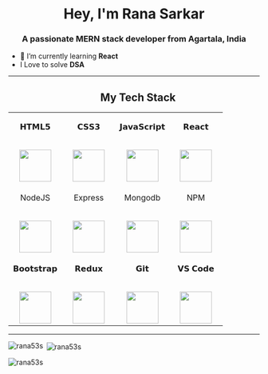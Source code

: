<h1 align="center">Hey, I'm Rana Sarkar</h1>
<h3 align="center">A passionate MERN stack developer from Agartala, India</h3>

- 🌱 I’m currently learning **React**
- I Love to solve **DSA**
<hr>
<h2 align="center" border="0" dir="auto"><a id="user-content-my-tech-stack" class="anchor" aria-hidden="true" href="#my-tech-stack"><svg class="octicon octicon-link" viewBox="0 0 16 16" version="1.1" width="16" height="16" aria-hidden="true"><path fill-rule="evenodd"></path></svg></a>My Tech Stack</h2>


<table align="center">
     <tbody>
     <tr >
     <td  align="center">
       <p ><span>𝗛𝗧𝗠𝗟𝟱</span><br><br></p>
      <img height="64px" src="https://camo.githubusercontent.com/0a6ef04b1c423027658e0a15df6296f8b93a76459be3adc5ce69df27eaed7575/68747470733a2f2f63646e2e737667706f726e2e636f6d2f6c6f676f732f68746d6c2d352e737667"  style="max-width: 100%;"></a>
     </td>
     <td width="25%" align="center">
     <p dir="auto"><span>𝗖𝗦𝗦𝟯</span><br><br></p>
     <img height="64px" src="https://camo.githubusercontent.com/367dd0be4d8a115eea884c2794dd1ab8751034782a4cf9f0d0c1155fd984a7d0/68747470733a2f2f63646e2e737667706f726e2e636f6d2f6c6f676f732f6373732d332e737667"  style="max-width: 100%;"></a>
     </td>
     <td width="25%" align="center">
     <p dir="auto"><span>𝗝𝗮𝘃𝗮𝗦𝗰𝗿𝗶𝗽𝘁</span><br><br></p>
     <img height="64px" src="https://camo.githubusercontent.com/0c6adf0b34772f192a1c98b80ca013f2d69e954738b20062a114d9bbd245aab5/68747470733a2f2f63646e2e737667706f726e2e636f6d2f6c6f676f732f6a6176617363726970742e737667"  style="max-width: 100%;"></a>
     </td>
     <td width="25%" align="center">
     <p dir="auto"><span>𝗥𝗲𝗮𝗰𝘁</span><br><br></p>
    <img height="64px" src="https://camo.githubusercontent.com/258e4f46e082ec3dcfa3c4a90970a3d69d992c78c977ba7e0dd47b100a66f6f2/68747470733a2f2f63646e2e737667706f726e2e636f6d2f6c6f676f732f72656163742e737667"  style="max-width: 100%;"></a>
     </td>
     </tr>
     <tr valign="top">
     <td width="25%" align="center">
     <p dir="auto"><span>NodeJS</span><br><br></p>
   <img height="64px" src="https://camo.githubusercontent.com/7c3ca10871ab6f7260f6e6b58e9e930fbdd5ffac3a09cc9d520c630a1fe41ec8/68747470733a2f2f63646e2e737667706f726e2e636f6d2f6c6f676f732f6e6f64656a732e737667"  style="max-width: 100%;"></a>
     </td>
     <td width="25%" align="center">
     <p dir="auto"><span>Express</span><br><br></p>
    <img height="64px" src="https://camo.githubusercontent.com/d31ee43326ff8fc1ceb7e92f619d28e3d005727d96056c9bafdebcac35295729/68747470733a2f2f63646e2e737667706f726e2e636f6d2f6c6f676f732f657870726573732e737667"  style="max-width: 100%;"></a>
     </td>
     <td width="25%" align="center">
     <p dir="auto"><span>Mongodb</span><br><br></p>
   <img height="64px" src="https://camo.githubusercontent.com/e128a7ebc1defedc5413a9c76cbbcdc489b0f89fb009e6a5d661bdbede30d3bd/68747470733a2f2f63646e2e737667706f726e2e636f6d2f6c6f676f732f6d6f6e676f64622e737667"  style="max-width: 100%;"></a>
     </td>
     <td width="25%" align="center">
     <p dir="auto"><span>NPM</span><br><br></p>
    <img height="64px" src="https://camo.githubusercontent.com/88203994ff6e6df8caeb1b0eb23097348b0f2a17d6799275c481a4bb1b082a40/68747470733a2f2f63646e2e737667706f726e2e636f6d2f6c6f676f732f6e706d2d69636f6e2e737667"  style="max-width: 100%;"></a>
     </td>
     </tr>
     <tr valign="top">
     <td width="25%" align="center">
     <p dir="auto"><span>𝗕𝗼𝗼𝘁𝘀𝘁𝗿𝗮𝗽</span><br><br></p>
    <img height="64px" src="https://camo.githubusercontent.com/114a0bc512f4a3a808900d175b031a6dc0776a85bc6b1c5eaee3021b13581ab1/68747470733a2f2f63646e2e737667706f726e2e636f6d2f6c6f676f732f626f6f7473747261702e737667" style="max-width: 100%;"></a>
     </td>
     <td width="25%" align="center">
     <p dir="auto"><span>𝗥𝗲𝗱𝘂𝘅</span><br><br></p>
    <img height="64px" src="https://camo.githubusercontent.com/321d4616110f60a3b946fc6c562e6b9d98a6c93d2bb0ef78fb2a85c5c6b6e009/68747470733a2f2f63646e2e737667706f726e2e636f6d2f6c6f676f732f72656475782e737667"  style="max-width: 100%;"></a>
     </td>
     <td width="25%" align="center">
     <p dir="auto"><span>𝗚𝗶𝘁</span><br><br></p>
    <img height="64px" src="https://camo.githubusercontent.com/d2821617ebb471dac3033a3e0b8e17c692f6ed59c0c9ad8acdfa7562a6ea6a81/68747470733a2f2f63646e2e737667706f726e2e636f6d2f6c6f676f732f6769742d69636f6e2e737667" style="max-width: 100%;"></a>
     </td>
     <td width="25%" align="center">
     <p dir="auto"><span>𝗩𝗦 𝗖𝗼𝗱𝗲</span><br><br></p>
    <img height="64px" src="https://camo.githubusercontent.com/d4dcf8fd2bf82734a52774ae132c387357221a5d144ef0356e52c66a2d9f41e9/68747470733a2f2f63646e2e737667706f726e2e636f6d2f6c6f676f732f76697375616c2d73747564696f2d636f64652e737667"  style="max-width: 100%;"></a>
     </td>
     </tr>
     </tbody>
     </table>


<hr />

<p><img align="left" src="https://github-readme-stats.vercel.app/api/top-langs?username=rana53s&show_icons=true&locale=en&layout=compact" alt="rana53s" /></p>

<p>&nbsp;<img align="center" src="https://github-readme-stats.vercel.app/api?username=rana53s&show_icons=true&locale=en" alt="rana53s" /></p>

<p><img align="center" src="https://github-readme-streak-stats.herokuapp.com/?user=rana53s&" alt="rana53s" /></p>
